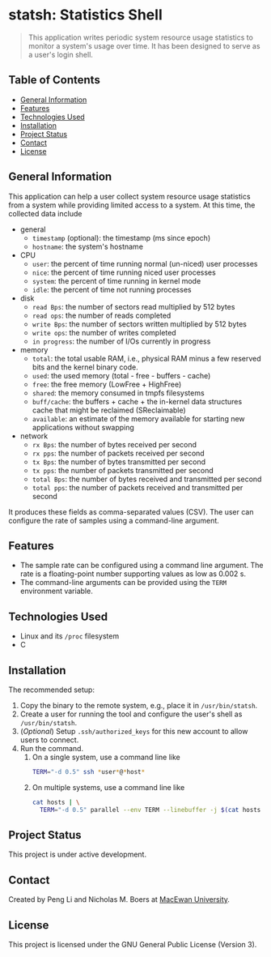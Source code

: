 # statsh: Statistics Shell

> This application writes periodic system resource usage statistics to monitor a system's usage over time.
> It has been designed to serve as a user's login shell.

## Table of Contents

- [General Information](#General-Information)
- [Features](#Features)
- [Technologies Used](#Technologies-Used)
- [Installation](#Installation)
- [Project Status](#Project-Status)
- [Contact](#Contact)
- [License](#License)

## General Information

This application can help a user collect system resource usage statistics from a system while providing limited access to a system.
At this time, the collected data include

- general
  - `timestamp` (optional): the timestamp (ms since epoch)
  - `hostname`: the system's hostname
- CPU
  - `user`: the percent of time running normal (un-niced) user processes
  - `nice`: the percent of time running niced user processes
  - `system`: the percent of time running in kernel mode
  - `idle`: the percent of time not running processes
- disk
  - `read Bps`: the number of sectors read multiplied by 512 bytes
  - `read ops`: the number of reads completed
  - `write Bps`: the number of sectors written multiplied by 512 bytes
  - `write ops`: the number of writes completed
  - `in progress`: the number of I/Os currently in progress
- memory
  - `total`: the total usable RAM, i.e., physical RAM minus a few reserved bits and the kernel binary code.
  - `used`: the used memory (total - free - buffers - cache)
  - `free`: the free memory (LowFree + HighFree)
  - `shared`: the memory consumed in tmpfs filesystems
  - `buff/cache`: the buffers + cache + the in-kernel data structures cache that might be reclaimed (SReclaimable)
  - `available`: an estimate of the memory available for starting new applications without swapping
- network
  - `rx Bps`: the number of bytes received per second
  - `rx pps`: the number of packets received per second
  - `tx Bps`: the number of bytes transmitted per second
  - `tx pps`: the number of packets transmitted per second
  - `total Bps`: the number of bytes received and transmitted per second
  - `total pps`: the number of packets received and transmitted per second

It produces these fields as comma-separated values (CSV).
The user can configure the rate of samples using a command-line argument.

## Features

- The sample rate can be configured using a command line argument.
  The rate is a floating-point number supporting values as low as 0.002 s.
- The command-line arguments can be provided using the `TERM` environment variable.

## Technologies Used

- Linux and its `/proc` filesystem
- C

## Installation

The recommended setup:

1. Copy the binary to the remote system, e.g., place it in `/usr/bin/statsh`.
2. Create a user for running the tool and configure the user's shell as `/usr/bin/statsh`.
3. (*Optional*) Setup `.ssh/authorized_keys` for this new account to allow users to connect.
4. Run the command.
   1. On a single system, use a command line like
      ```bash
      TERM="-d 0.5" ssh *user*@*host*
      ```
   2. On multiple  systems, use a command line like
      ```bash
	  cat hosts | \
	    TERM="-d 0.5" parallel --env TERM --linebuffer -j $(cat hosts | wc -l) ssh -tt -o StrictHostKeyChecking=no *user*@{} --
	  ```

## Project Status

This project is under active development.

## Contact

Created by Peng Li and Nicholas M. Boers at [MacEwan University](https://www.macewan.ca/ComputerScience).

## License

This project is licensed under the GNU General Public License (Version 3).
